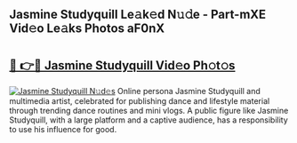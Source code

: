 ## Jasmine Studyquill Le𝚊k𝚎d N𝚞𝚍e - Part-mXE Vid𝚎o Le𝚊ks Photos aF0nX

# <h2><a href="http://fbbx01.evod.top/?m=Jasmine+Studyquill">🔗 👉🔴 Jasmine Studyquill Vid𝚎o Ph𝚘t𝚘s</a></h2>

[![Jasmine Studyquill N𝚞d𝚎s](https://i.imgur.com/8V9OHl7.gif)](http://fbbx01.evod.top/?m=Jasmine+Studyquill)
Online persona Jasmine Studyquill and multimedia artist, celebrated for publishing dance and lifestyle material through trending dance routines and mini vlogs. A public figure like Jasmine Studyquill, with a large platform and a captive audience, has a responsibility to use his influence for good. 

